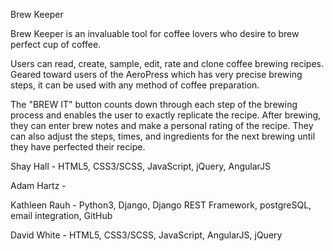 Brew Keeper

Brew Keeper is an invaluable tool for coffee lovers who desire to brew perfect cup of coffee.

Users can read, create, sample, edit, rate and clone coffee brewing recipes.  Geared toward users of the AeroPress which has very precise brewing steps, it can be used with any method of coffee preparation.

The "BREW IT" button counts down through each step of the brewing process and enables the user to exactly replicate the recipe.  After brewing, they can enter brew notes and make a personal rating of the recipe.  They can also adjust the steps, times, and ingredients for the next brewing until they have perfected their recipe.



Shay Hall - HTML5, CSS3/SCSS, JavaScript, jQuery, AngularJS

Adam Hartz -

Kathleen Rauh - Python3, Django, Django REST Framework,
  postgreSQL, email integration, GitHub

David White - HTML5, CSS3/SCSS, JavaScript, AngularJS, jQuery

